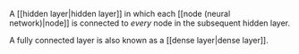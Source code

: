 
A [[hidden layer|hidden layer]] in which each [[node (neural network)|node]] is
connected to <em>every</em> node in the subsequent hidden layer.

A fully connected layer is also known as a [[dense layer|dense layer]].

